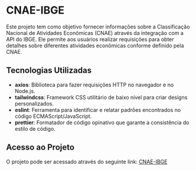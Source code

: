# CNAE-IBGE

Este projeto tem como objetivo fornecer informações sobre a Classificação Nacional de Atividades Econômicas (CNAE) através da integração com a API do IBGE. Ele permite aos usuários realizar requisições para obter detalhes sobre diferentes atividades econômicas conforme definido pela CNAE.

## Tecnologias Utilizadas

- **axios**: Biblioteca para fazer requisições HTTP no navegador e no Node.js.
- **tailwindcss**: Framework CSS utilitário de baixo nível para criar designs personalizados.
- **eslint**: Ferramenta para identificar e relatar padrões encontrados no código ECMAScript/JavaScript.
- **prettier**: Formatador de código opinativo que garante a consistência do estilo de código.

## Acesso ao Projeto

O projeto pode ser acessado através do seguinte link: [CNAE-IBGE](https://cnae-ibge.netlify.app/)
